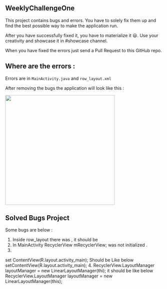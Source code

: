 ## WeeklyChallengeOne


This project contains bugs and errors. You have to solely fix them up and find the best possible way to make the application run.

After you have successfully fixed it, you have to materialize it :smiley:. Use your creativity and showcase it in #showcase channel.

When you have fixed the errors just send a Pull Request to this GitHub repo.


## Where are the errors :

Errors are in `MainActivity.java` and `row_layout.xml`

After removing the bugs the application will look like this :


<img src = "https://i.imgur.com/DfIu4Aq.png" width=350>


## Solved Bugs Project

Some bugs are below :

1.  Inside row_layout there was <ImageButton> , it should be <TextView>
2. In MainActivity 
RecyclerView mRecyclerView; was not initialized .
3. 
set ContentView(R.layout.activity_main);
Should be Like below
setContentView(R.layout.activity_main);
4. 
RecyclerView.LayoutManager layoutManager = new LinearLayoutManager(thi);
it should be like below
RecyclerView.LayoutManager layoutManager = new LinearLayoutManager(this);

